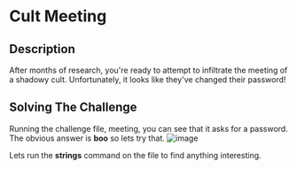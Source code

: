# Cult Meeting

## Description
After months of research, you're ready to attempt to infiltrate the meeting of a shadowy cult. Unfortunately, it looks like they've changed their password!

## Solving The Challenge
Running the challenge file, meeting, you can see that it asks for a password. The obvious answer is **boo** so lets try that.
![image](https://user-images.githubusercontent.com/83559791/197354672-746cdb9a-c1c3-4f78-8f8f-93834f2fe567.png)

Lets run the **strings** command on the file to find anything interesting.
